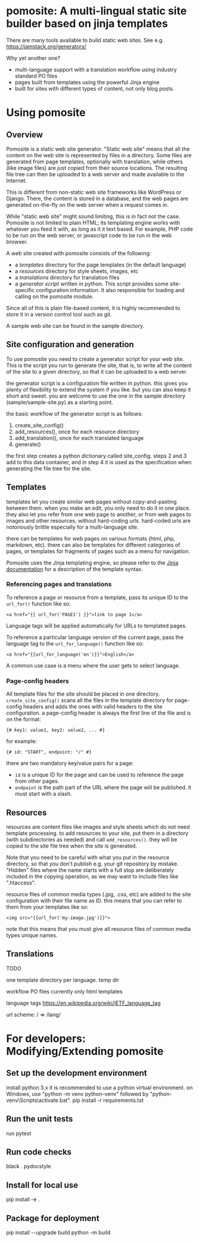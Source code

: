 # pomosite: A multi-lingual static site builder based on jinja templates

There are many tools available to build static web sites.
See e.g. https://jamstack.org/generators/

Why yet another one?
- multi-language support with a translation workflow using industry standard PO files
- pages built from templates using the powerful Jinja engine
- built for sites with different types of content, not only blog posts.


# Using pomosite

## Overview
Pomosite is a static web site generator. "Static web site" means that all the content
on the web site is represented by files in a directory. Some files are generated from
page templates, optionally with translation, while others (like image files) are just
copied from their source locations. The resulting file tree can then be uploaded to a
web server and made available to the Internet.

This is different from non-static web site frameworks like WordPress or Django. There,
the content is stored in a database, and the web pages are generated on-the-fly on the
web server when a request comes in.

While "static web site" might sound limiting, this is in fact not the case. Pomosite
is not limited to plain HTML; its templating engine works with whatever you feed it
with, as long as it it text based. For example, PHP code to be run on the web server, or
javascript code to be run in the web browser.

A web site created with pomosite consists of the following:
- a *templates* directory for the page templates (in the default language)
- a *resources* directory for style sheets, images, etc
- a *translations* directory for translation files
- a *generator script* written in python. This script provides some site-specific
  configuration information. It also responsible for loading and calling on the
  pomosite module.

Since all of this is plain file-based content, it is highly recommended to store it in
a version control tool such as git.

A sample web site can be found in the sample directory.

## Site configuration and generation

To use pomosite you need to create a generator script for your web site. This is the script
you run to generate the site, that is, to write all the content of the site to a given directory, so that it can be uploaded to a web server.

the generator script is a configuration file written in python. this gives you plenty of flexibility to extend the system if you like. but you can also keep it short and sweet. you are welcome to use the one in the sample directory (sample/sample-site.py) as a starting point.

the basic workflow of the generator script is as follows:
1. create_site_config()
2. add_resources(), once for each resource directory
3. add_translation(), once for each translated language
4. generate()

the first step creates a python dictionary called site_config. steps 2 and 3 add to this data container, and in step 4 it is used as the specification when generating the file tree for the site.

## Templates

templates let you create similar web pages without copy-and-pasting between them. when you make an edit, you only need to do it in one place.
they also let you refer from one web page to another, or from web pages to images and other resources, without hard-coding urls. hard-coded urls are notoriously brittle especially for a multi-language site.

there can be templates for web pages on various formats (html, php, markdown, etc). there can also be templates for different categories of pages, or templates for fragments of pages such as a menu for navigation.

Pomosite uses the Jinja templating engine, so please refer to the [Jinja documentation](https://jinja.palletsprojects.com/templates/) for a description of the template syntax.

### Referencing pages and translations
To reference a page or resource from a template, pass its unique ID to the `url_for()` function like so:

  `<a href="{{ url_for('PAGE1') }}">link to page 1</a>`

Language tags will be applied automatically for URLs to templated pages.

To reference a particular language version of the current page, pass the language tag to the `url_for_language()` function like so:

  `<a href="{{url_for_language('en')}}">English</a>`

A common use case is a menu where the user gets to select language.

### Page-config headers
All template files for the site should be placed in one directory.
`create_site_config()` scans all the files in the template directory for page-config headers and adds the ones with valid headers to the site configuration. a page-config header is always the first line of the file and is on the format:

  `{# key1: value1, key2: value2, ... #}`

for example:

  `{# id: "START", endpoint: "/" #}`

there are two mandatory key/value pairs for a page:
- `id` is a unique ID for the page and can be used to reference the page from other pages.
- `endpoint` is the path part of the URL where the page will be published. it must start with a slash.

## Resources

resources are content files like images and style sheets which do not need template processing. to add resources to your site, put them in a directory (with subdirectories as needed) and call `add_resources()`. they will be copied to the site file tree when the site is generated.

Note that you need to be careful with what you put in the resource directory, so that you don't publish e.g. your git repository by mistake. "Hidden" files where the name starts with a full stop are deliberately included in the copying operation, as we may want to include files like ".htaccess".

resource files of common media types (.jpg, .css, etc) are added to the site configuration with their file name as ID. this means that you can refer to them from your templates like so:

  `<img src="{{url_for('my-image.jpg')}}">`

note that this means that you must give all resource files of common media types unique names.

## Translations
TODO

one template directory per language. temp dir

workflow
PO files
currently only html templates

language tags https://en.wikipedia.org/wiki/IETF_language_tag

url scheme: / => /lang/


# For developers: Modifying/Extending pomosite

## Set up the development environment

install python 3.x
it is recommended to use a python virtual environment. on Windows, use "python -m venv python-venv" followed by "python-venv\Scripts\activate.bat".
pip install -r requirements.txt

## Run the unit tests

run pytest

## Run code checks

black .
pydocstyle

## Install for local use

pip install -e .

## Package for deployment

pip install --upgrade build
python -m build
